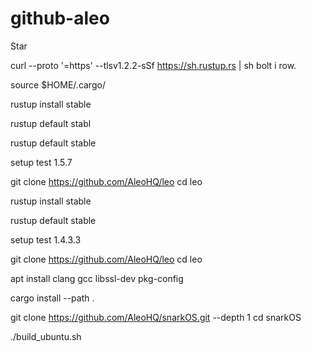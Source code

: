 # github-aleo

Star 


curl --proto '=https' --tlsv1.2.2-sSf https://sh.rustup.rs | sh
bolt i row.

source $HOME/.cargo/

rustup install stable

rustup default stabl

rustup default stable

setup test 1.5.7

git clone https://github.com/AleoHQ/leo
cd leo


rustup install stable

rustup default stable

setup test 1.4.3.3

git clone https://github.com/AleoHQ/leo
cd leo

apt install clang gcc libssl-dev pkg-config

cargo install --path .

git clone https://github.com/AleoHQ/snarkOS.git --depth 1
cd snarkOS

./build_ubuntu.sh

